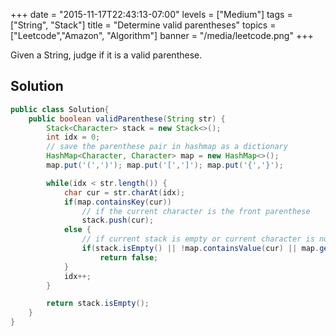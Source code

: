 +++
date = "2015-11-17T22:43:13-07:00"
levels = ["Medium"]
tags = ["String", "Stack"]
title = "Determine valid parentheses"
topics = ["Leetcode","Amazon", "Algorithm"]
banner = "/media/leetcode.png"
+++

Given a String, judge if it is a valid parenthese.
<!--more-->


## Solution 
```java
public class Solution{
	public boolean validParenthese(String str) {
		Stack<Character> stack = new Stack<>();
		int idx = 0;
		// save the parenthese pair in hashmap as a dictionary
		HashMap<Character, Character> map = new HashMap<>();
		map.put('(',')'); map.put('[',']'); map.put('{','}');

		while(idx < str.length()) {
			char cur = str.charAt(idx);
			if(map.containsKey(cur))
				// if the current character is the front parenthese
				stack.push(cur);
			else {
				// if current stack is empty or current character is not back parenthese or the peek element doesn't match with current character 
				if(stack.isEmpty() || !map.containsValue(cur) || map.get(stack.pop()) != cur)
					return false;
			}
			idx++;
		}

		return stack.isEmpty();
	}
}
```

